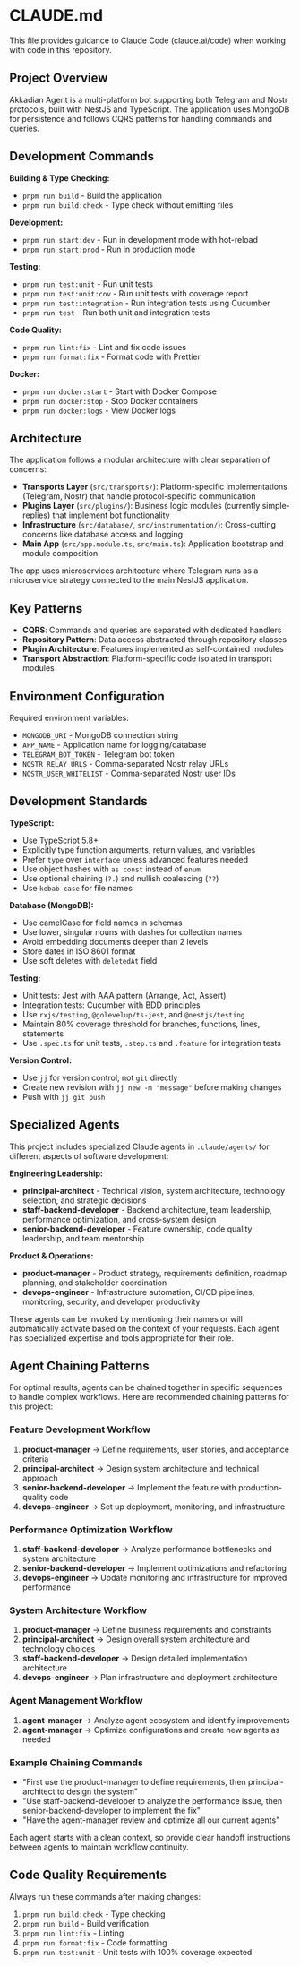 # CLAUDE.md

This file provides guidance to Claude Code (claude.ai/code) when working with code in this repository.

## Project Overview

Akkadian Agent is a multi-platform bot supporting both Telegram and Nostr protocols, built with NestJS and TypeScript. The application uses MongoDB for persistence and follows CQRS patterns for handling commands and queries.

## Development Commands

**Building & Type Checking:**
- `pnpm run build` - Build the application
- `pnpm run build:check` - Type check without emitting files

**Development:**
- `pnpm run start:dev` - Run in development mode with hot-reload
- `pnpm run start:prod` - Run in production mode

**Testing:**
- `pnpm run test:unit` - Run unit tests
- `pnpm run test:unit:cov` - Run unit tests with coverage report
- `pnpm run test:integration` - Run integration tests using Cucumber
- `pnpm run test` - Run both unit and integration tests

**Code Quality:**
- `pnpm run lint:fix` - Lint and fix code issues
- `pnpm run format:fix` - Format code with Prettier

**Docker:**
- `pnpm run docker:start` - Start with Docker Compose
- `pnpm run docker:stop` - Stop Docker containers
- `pnpm run docker:logs` - View Docker logs

## Architecture

The application follows a modular architecture with clear separation of concerns:

- **Transports Layer** (`src/transports/`): Platform-specific implementations (Telegram, Nostr) that handle protocol-specific communication
- **Plugins Layer** (`src/plugins/`): Business logic modules (currently simple-replies) that implement bot functionality
- **Infrastructure** (`src/database/`, `src/instrumentation/`): Cross-cutting concerns like database access and logging
- **Main App** (`src/app.module.ts`, `src/main.ts`): Application bootstrap and module composition

The app uses microservices architecture where Telegram runs as a microservice strategy connected to the main NestJS application.

## Key Patterns

- **CQRS**: Commands and queries are separated with dedicated handlers
- **Repository Pattern**: Data access abstracted through repository classes
- **Plugin Architecture**: Features implemented as self-contained modules
- **Transport Abstraction**: Platform-specific code isolated in transport modules

## Environment Configuration

Required environment variables:
- `MONGODB_URI` - MongoDB connection string
- `APP_NAME` - Application name for logging/database
- `TELEGRAM_BOT_TOKEN` - Telegram bot token
- `NOSTR_RELAY_URLS` - Comma-separated Nostr relay URLs
- `NOSTR_USER_WHITELIST` - Comma-separated Nostr user IDs

## Development Standards

**TypeScript:**
- Use TypeScript 5.8+
- Explicitly type function arguments, return values, and variables
- Prefer `type` over `interface` unless advanced features needed
- Use object hashes with `as const` instead of `enum`
- Use optional chaining (`?.`) and nullish coalescing (`??`)
- Use `kebab-case` for file names

**Database (MongoDB):**
- Use camelCase for field names in schemas
- Use lower, singular nouns with dashes for collection names
- Avoid embedding documents deeper than 2 levels
- Store dates in ISO 8601 format
- Use soft deletes with `deletedAt` field

**Testing:**
- Unit tests: Jest with AAA pattern (Arrange, Act, Assert)
- Integration tests: Cucumber with BDD principles
- Use `rxjs/testing`, `@golevelup/ts-jest`, and `@nestjs/testing`
- Maintain 80% coverage threshold for branches, functions, lines, statements
- Use `.spec.ts` for unit tests, `.step.ts` and `.feature` for integration tests

**Version Control:**
- Use `jj` for version control, not `git` directly
- Create new revision with `jj new -m "message"` before making changes
- Push with `jj git push`

## Specialized Agents

This project includes specialized Claude agents in `.claude/agents/` for different aspects of software development:

**Engineering Leadership:**
- **principal-architect** - Technical vision, system architecture, technology selection, and strategic decisions
- **staff-backend-developer** - Backend architecture, team leadership, performance optimization, and cross-system design
- **senior-backend-developer** - Feature ownership, code quality leadership, and team mentorship

**Product & Operations:**
- **product-manager** - Product strategy, requirements definition, roadmap planning, and stakeholder coordination
- **devops-engineer** - Infrastructure automation, CI/CD pipelines, monitoring, security, and developer productivity

These agents can be invoked by mentioning their names or will automatically activate based on the context of your requests. Each agent has specialized expertise and tools appropriate for their role.

## Agent Chaining Patterns

For optimal results, agents can be chained together in specific sequences to handle complex workflows. Here are recommended chaining patterns for this project:

### Feature Development Workflow
1. **product-manager** → Define requirements, user stories, and acceptance criteria
2. **principal-architect** → Design system architecture and technical approach
3. **senior-backend-developer** → Implement the feature with production-quality code
4. **devops-engineer** → Set up deployment, monitoring, and infrastructure

### Performance Optimization Workflow  
1. **staff-backend-developer** → Analyze performance bottlenecks and system architecture
2. **senior-backend-developer** → Implement optimizations and refactoring
3. **devops-engineer** → Update monitoring and infrastructure for improved performance

### System Architecture Workflow
1. **product-manager** → Define business requirements and constraints
2. **principal-architect** → Design overall system architecture and technology choices
3. **staff-backend-developer** → Design detailed implementation architecture
4. **devops-engineer** → Plan infrastructure and deployment architecture

### Agent Management Workflow
1. **agent-manager** → Analyze agent ecosystem and identify improvements
2. **agent-manager** → Optimize configurations and create new agents as needed

### Example Chaining Commands
- "First use the product-manager to define requirements, then principal-architect to design the system"
- "Use staff-backend-developer to analyze the performance issue, then senior-backend-developer to implement the fix"
- "Have the agent-manager review and optimize all our current agents"

Each agent starts with a clean context, so provide clear handoff instructions between agents to maintain workflow continuity.

## Code Quality Requirements

Always run these commands after making changes:

1. `pnpm run build:check` - Type checking
2. `pnpm run build` - Build verification  
3. `pnpm run lint:fix` - Linting
4. `pnpm run format:fix` - Code formatting
5. `pnpm run test:unit` - Unit tests with 100% coverage expected